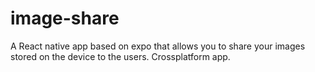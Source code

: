 # image-share
A React native app based on expo that allows you to share your images stored on the device to the users. Crossplatform app.
